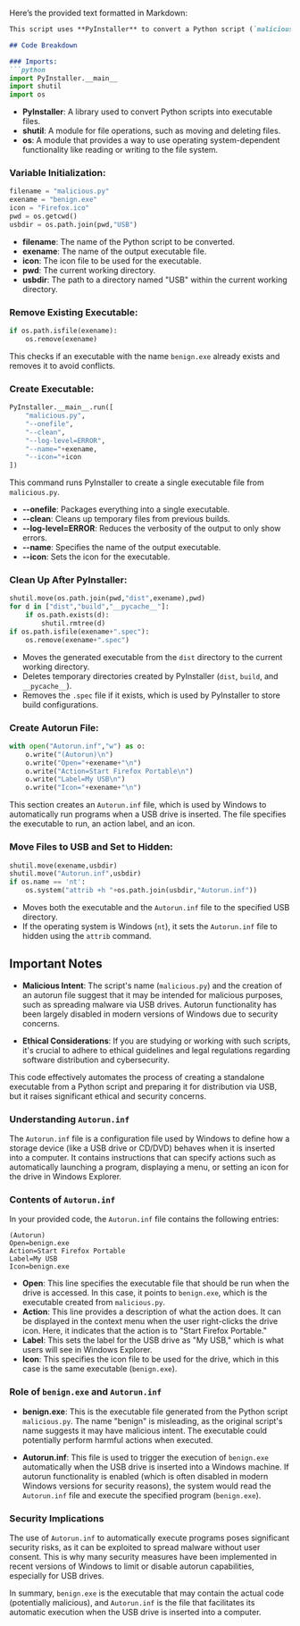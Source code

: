 
Here’s the provided text formatted in Markdown:

```markdown
This script uses **PyInstaller** to convert a Python script (`malicious.py`) into a standalone executable (`benign.exe`). It also creates an `Autorun.inf` file for a USB drive, which is often used to automatically execute programs when the USB is inserted into a Windows machine. The script also handles some file management tasks, such as cleaning up temporary files and moving the executable and autorun file to a specified USB directory.

## Code Breakdown

### Imports:
```python
import PyInstaller.__main__
import shutil
import os
```
- **PyInstaller**: A library used to convert Python scripts into executable files.
- **shutil**: A module for file operations, such as moving and deleting files.
- **os**: A module that provides a way to use operating system-dependent functionality like reading or writing to the file system.

### Variable Initialization:
```python
filename = "malicious.py"
exename = "benign.exe"
icon = "Firefox.ico"
pwd = os.getcwd()
usbdir = os.path.join(pwd,"USB")
```
- **filename**: The name of the Python script to be converted.
- **exename**: The name of the output executable file.
- **icon**: The icon file to be used for the executable.
- **pwd**: The current working directory.
- **usbdir**: The path to a directory named "USB" within the current working directory.

### Remove Existing Executable:
```python
if os.path.isfile(exename):
    os.remove(exename)
```
This checks if an executable with the name `benign.exe` already exists and removes it to avoid conflicts.

### Create Executable:
```python
PyInstaller.__main__.run([
    "malicious.py",
    "--onefile",
    "--clean",
    "--log-level=ERROR",
    "--name="+exename,
    "--icon="+icon
])
```
This command runs PyInstaller to create a single executable file from `malicious.py`.
- **--onefile**: Packages everything into a single executable.
- **--clean**: Cleans up temporary files from previous builds.
- **--log-level=ERROR**: Reduces the verbosity of the output to only show errors.
- **--name**: Specifies the name of the output executable.
- **--icon**: Sets the icon for the executable.

### Clean Up After PyInstaller:
```python
shutil.move(os.path.join(pwd,"dist",exename),pwd)
for d in ["dist","build","__pycache__"]:
    if os.path.exists(d):
        shutil.rmtree(d)
if os.path.isfile(exename+".spec"):
    os.remove(exename+".spec")
```
- Moves the generated executable from the `dist` directory to the current working directory.
- Deletes temporary directories created by PyInstaller (`dist`, `build`, and `__pycache__`).
- Removes the `.spec` file if it exists, which is used by PyInstaller to store build configurations.

### Create Autorun File:
```python
with open("Autorun.inf","w") as o:
    o.write("(Autorun)\n")
    o.write("Open="+exename+"\n")
    o.write("Action=Start Firefox Portable\n")
    o.write("Label=My USB\n")
    o.write("Icon="+exename+"\n")
```
This section creates an `Autorun.inf` file, which is used by Windows to automatically run programs when a USB drive is inserted. The file specifies the executable to run, an action label, and an icon.

### Move Files to USB and Set to Hidden:
```python
shutil.move(exename,usbdir)
shutil.move("Autorun.inf",usbdir)
if os.name == 'nt':
    os.system("attrib +h "+os.path.join(usbdir,"Autorun.inf"))
```
- Moves both the executable and the `Autorun.inf` file to the specified USB directory.
- If the operating system is Windows (`nt`), it sets the `Autorun.inf` file to hidden using the `attrib` command.

## Important Notes

- **Malicious Intent**: The script's name (`malicious.py`) and the creation of an autorun file suggest that it may be intended for malicious purposes, such as spreading malware via USB drives. Autorun functionality has been largely disabled in modern versions of Windows due to security concerns.
  
- **Ethical Considerations**: If you are studying or working with such scripts, it's crucial to adhere to ethical guidelines and legal regulations regarding software distribution and cybersecurity.

This code effectively automates the process of creating a standalone executable from a Python script and preparing it for distribution via USB, but it raises significant ethical and security concerns.


### Understanding `Autorun.inf`

The `Autorun.inf` file is a configuration file used by Windows to define how a storage device (like a USB drive or CD/DVD) behaves when it is inserted into a computer. It contains instructions that can specify actions such as automatically launching a program, displaying a menu, or setting an icon for the drive in Windows Explorer.

### Contents of `Autorun.inf`

In your provided code, the `Autorun.inf` file contains the following entries:

```plaintext
(Autorun)
Open=benign.exe
Action=Start Firefox Portable
Label=My USB
Icon=benign.exe
```

- **Open**: This line specifies the executable file that should be run when the drive is accessed. In this case, it points to `benign.exe`, which is the executable created from `malicious.py`.
- **Action**: This line provides a description of what the action does. It can be displayed in the context menu when the user right-clicks the drive icon. Here, it indicates that the action is to "Start Firefox Portable."
- **Label**: This sets the label for the USB drive as "My USB," which is what users will see in Windows Explorer.
- **Icon**: This specifies the icon file to be used for the drive, which in this case is the same executable (`benign.exe`).

### Role of `benign.exe` and `Autorun.inf`

- **benign.exe**: This is the executable file generated from the Python script `malicious.py`. The name "benign" is misleading, as the original script's name suggests it may have malicious intent. The executable could potentially perform harmful actions when executed.
  
- **Autorun.inf**: This file is used to trigger the execution of `benign.exe` automatically when the USB drive is inserted into a Windows machine. If autorun functionality is enabled (which is often disabled in modern Windows versions for security reasons), the system would read the `Autorun.inf` file and execute the specified program (`benign.exe`).

### Security Implications

The use of `Autorun.inf` to automatically execute programs poses significant security risks, as it can be exploited to spread malware without user consent. This is why many security measures have been implemented in recent versions of Windows to limit or disable autorun capabilities, especially for USB drives.

In summary, `benign.exe` is the executable that may contain the actual code (potentially malicious), and `Autorun.inf` is the file that facilitates its automatic execution when the USB drive is inserted into a computer.